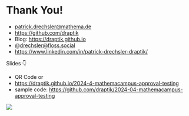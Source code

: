 # Thank You!

- <mdi-email /> patrick.drechsler@mathema.de
- <logos-github-icon /> https://github.com/draptik
- <mdi-web /> Blog: https://draptik.github.io
- <logos-mastodon-icon /> @drechsler@floss.social
- <logos-linkedin-icon /> https://www.linkedin.com/in/patrick-drechsler-draptik/

Slides 👇

- QR Code or
- https://draptik.github.io/2024-4-mathemacampus-approval-testing
- sample code:
  https://github.com/draptik/2024-04-mathemacampus-approval-testing

<img
  class="absolute top-10 right-30 h-70"
  src="/images/slides.png"
/>
